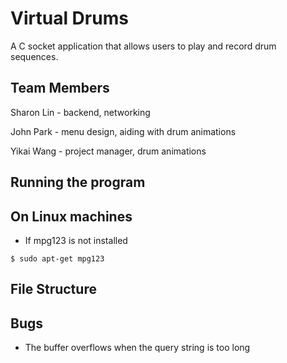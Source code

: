 # Virtual Drums
 
A C socket application that allows users to play and record drum sequences. 
 
## Team Members   
Sharon Lin - backend, networking

John Park - menu design, aiding with drum animations

Yikai Wang - project manager, drum animations

## Running the program

On Linux machines 
-----------------

- If mpg123 is not installed
```
$ sudo apt-get mpg123
```

## File Structure

## Bugs
- The buffer overflows when the query string is too long
